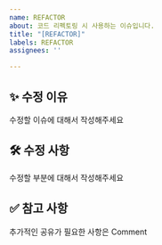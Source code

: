 ```yaml
---
name: REFACTOR
about: 코드 리펙토링 시 사용하는 이슈입니다.
title: "[REFACTOR]"
labels: REFACTOR
assignees: ''

---
```


## ✨ 수정 이유
수정할 이슈에 대해서 작성해주세요

## 🛠 수정 사항
수정할 부분에 대해서 작성해주세요

## ✅ 참고 사항
추가적인 공유가 필요한 사항은 Comment
